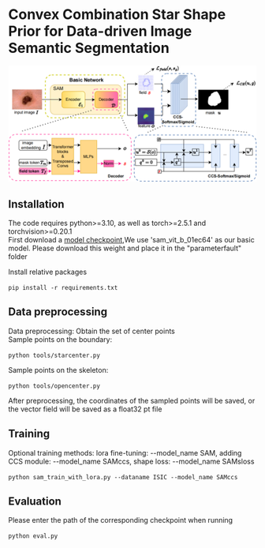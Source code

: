 Convex Combination Star Shape Prior for Data-driven Image Semantic Segmentation
======
![](https://github.com/zhaoxinyum/CCS/raw/master/network_sam_ccs.png)
## Installation
The code requires python>=3.10, as well as torch>=2.5.1 and torchvision>=0.20.1  
First download a [model checkpoint](https://dl.fbaipublicfiles.com/segment_anything/sam_vit_b_01ec64.pth),We use 'sam_vit_b_01ec64' as our basic model. Please download this weight and place it in the "parameterfault" folder 

Install relative packages

`pip install -r requirements.txt`

## Data preprocessing
Data preprocessing: Obtain the set of center points  
Sample points on the boundary: 

`python tools/starcenter.py`

Sample points on the skeleton: 

`python tools/opencenter.py`

After preprocessing, the coordinates of the sampled points will be saved, or the vector field will be saved as a float32 pt file
## Training
Optional training methods: lora fine-tuning: --model_name SAM, adding CCS module: --model_name SAMccs, shape loss: --model_name SAMsloss

`python sam_train_with_lora.py --dataname ISIC --model_name SAMccs`

## Evaluation
Please enter the path of the corresponding checkpoint when running

`python eval.py`
